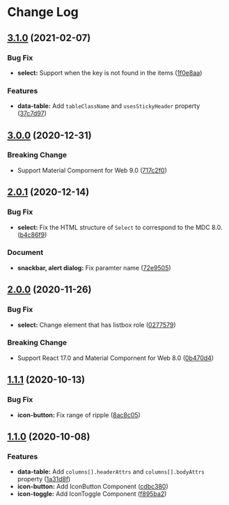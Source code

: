# Change Log

## [3.1.0](https://github.com/restus-inc/material-react-js/compare/v3.0.0...v3.1.0) (2021-02-07)

### Bug Fix

* **select:** Support when the key is not found in the items ([1f0e8aa](https://github.com/restus-inc/material-react-js/commit/1f0e8aa3b974d9f66095ac71b57c3b0721dacead))

### Features

* **data-table:** Add `tableClassName` and `usesStickyHeader` property ([37c7d97](https://github.com/restus-inc/material-react-js/commit/37c7d97e67f463e45c8b3e9204e5590b460c182b))

## [3.0.0](https://github.com/restus-inc/material-react-js/compare/v2.0.1...v3.0.0) (2020-12-31)

### Breaking Change

* Support Material Compornent for Web 9.0 ([717c2f0](https://github.com/restus-inc/material-react-js/commit/717c2f00f691561b1cdb4e8903028fee10f91f6e))

## [2.0.1](https://github.com/restus-inc/material-react-js/compare/v2.0.0...v2.0.1) (2020-12-14)

### Bug Fix

* **select:** Fix the HTML structure of `Select` to correspond to the MDC 8.0. ([b4c86f9](https://github.com/restus-inc/material-react-js/commit/b4c86f939d3093311538b0e0cfa031613ca95fa7))

### Document

* **snackbar, alert dialog:** Fix paramter name ([72e9505](https://github.com/restus-inc/material-react-js/commit/72e95057be223d20c642fa1c4b0541a68f8243c7))

## [2.0.0](https://github.com/restus-inc/material-react-js/compare/v1.1.1...v2.0.0) (2020-11-26)

### Bug Fix

* **select:** Change element that has listbox role ([0277579](https://github.com/restus-inc/material-react-js/commit/0277579945d0e7e8add5b2de317b82157952ccaa))

### Breaking Change

* Support React 17.0 and Material Compornent for Web 8.0 ([0b470d4](https://github.com/restus-inc/material-react-js/commit/0b470d4771c2922df592e4afb40515126bf88ff7))

## [1.1.1](https://github.com/restus-inc/material-react-js/compare/v1.1.0...v1.1.1) (2020-10-13)

### Bug Fix

* **icon-button:** Fix range of ripple ([8ac8c05](https://github.com/restus-inc/material-react-js/commit/8ac8c050b4b50de704482ac9bdc9fa13ec6af0d5))

## [1.1.0](https://github.com/restus-inc/material-react-js/compare/v1.0.0...v1.1.0) (2020-10-08)

### Features

* **data-table:** Add `columns[].headerAttrs` and `columns[].bodyAttrs` property ([1a31d8f](https://github.com/restus-inc/material-react-js/commit/1a31d8fe5bc9672674b211c2eded16e8ccfbaa94))
* **icon-button:** Add IconButton Component ([cdbc380](https://github.com/restus-inc/material-react-js/commit/cdbc380a587b1a3949146ef84e91b3c2aea7db89))
* **icon-toggle:** Add IconToggle Component ([f895ba2](https://github.com/restus-inc/material-react-js/commit/f895ba2d20170bfb304f53237bf845963c04ff5c))
